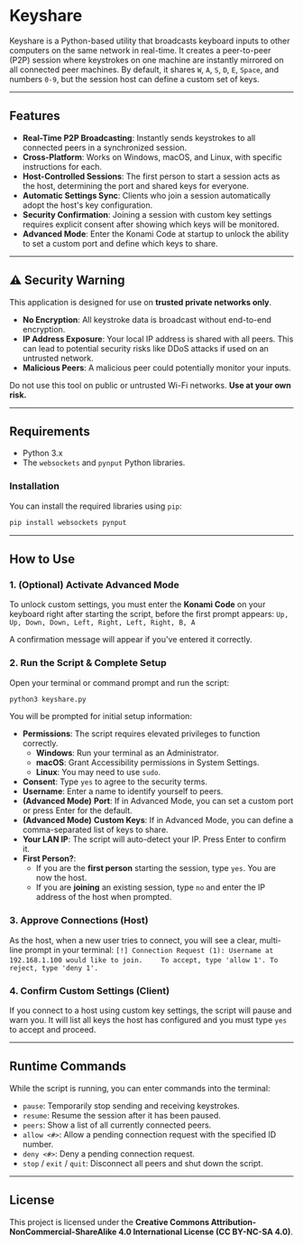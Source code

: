 # Keyshare

Keyshare is a Python-based utility that broadcasts keyboard inputs to other computers on the same network in real-time. It creates a peer-to-peer (P2P) session where keystrokes on one machine are instantly mirrored on all connected peer machines. By default, it shares `W`, `A`, `S`, `D`, `E`, `Space`, and numbers `0-9`, but the session host can define a custom set of keys.

-----

## Features

  * **Real-Time P2P Broadcasting**: Instantly sends keystrokes to all connected peers in a synchronized session.
  * **Cross-Platform**: Works on Windows, macOS, and Linux, with specific instructions for each.
  * **Host-Controlled Sessions**: The first person to start a session acts as the host, determining the port and shared keys for everyone.
  * **Automatic Settings Sync**: Clients who join a session automatically adopt the host's key configuration.
  * **Security Confirmation**: Joining a session with custom key settings requires explicit consent after showing which keys will be monitored.
  * **Advanced Mode**: Enter the Konami Code at startup to unlock the ability to set a custom port and define which keys to share.

-----

## ⚠️ Security Warning

This application is designed for use on **trusted private networks only**.

  - **No Encryption**: All keystroke data is broadcast without end-to-end encryption.
  - **IP Address Exposure**: Your local IP address is shared with all peers. This can lead to potential security risks like DDoS attacks if used on an untrusted network.
  - **Malicious Peers**: A malicious peer could potentially monitor your inputs.

Do not use this tool on public or untrusted Wi-Fi networks. **Use at your own risk.**

-----

## Requirements

  - Python 3.x
  - The `websockets` and `pynput` Python libraries.

### Installation

You can install the required libraries using `pip`:

```bash
pip install websockets pynput
```

-----

## How to Use

### 1\. (Optional) Activate Advanced Mode

To unlock custom settings, you must enter the **Konami Code** on your keyboard right after starting the script, before the first prompt appears:
`Up, Up, Down, Down, Left, Right, Left, Right, B, A`

A confirmation message will appear if you've entered it correctly.

### 2\. Run the Script & Complete Setup

Open your terminal or command prompt and run the script:

```bash
python3 keyshare.py
```

You will be prompted for initial setup information:

  - **Permissions**: The script requires elevated privileges to function correctly.
      - **Windows**: Run your terminal as an Administrator.
      - **macOS**: Grant Accessibility permissions in System Settings.
      - **Linux**: You may need to use `sudo`.
  - **Consent**: Type `yes` to agree to the security terms.
  - **Username**: Enter a name to identify yourself to peers.
  - **(Advanced Mode)** **Port**: If in Advanced Mode, you can set a custom port or press Enter for the default.
  - **(Advanced Mode)** **Custom Keys**: If in Advanced Mode, you can define a comma-separated list of keys to share.
  - **Your LAN IP**: The script will auto-detect your IP. Press Enter to confirm it.
  - **First Person?**:
      - If you are the **first person** starting the session, type `yes`. You are now the host.
      - If you are **joining** an existing session, type `no` and enter the IP address of the host when prompted.

### 3\. Approve Connections (Host)

As the host, when a new user tries to connect, you will see a clear, multi-line prompt in your terminal:
`[!] Connection Request (1): Username at 192.168.1.100 would like to join.`
`     To accept, type 'allow 1'. To reject, type 'deny 1'. `

### 4\. Confirm Custom Settings (Client)

If you connect to a host using custom key settings, the script will pause and warn you. It will list all keys the host has configured and you must type `yes` to accept and proceed.

-----

## Runtime Commands

While the script is running, you can enter commands into the terminal:

  - `pause`: Temporarily stop sending and receiving keystrokes.
  - `resume`: Resume the session after it has been paused.
  - `peers`: Show a list of all currently connected peers.
  - `allow <#>`: Allow a pending connection request with the specified ID number.
  - `deny <#>`: Deny a pending connection request.
  - `stop` / `exit` / `quit`: Disconnect all peers and shut down the script.

-----

## License

This project is licensed under the **Creative Commons Attribution-NonCommercial-ShareAlike 4.0 International License (CC BY-NC-SA 4.0)**.
